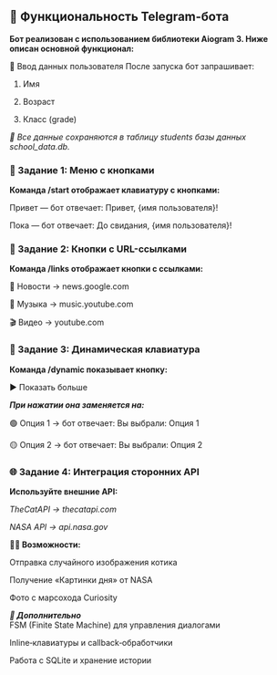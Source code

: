 ## 🤖 Функциональность Telegram-бота
**Бот реализован с использованием библиотеки Aiogram 3. Ниже описан основной функционал:**

📝 Ввод данных пользователя
После запуска бот запрашивает:

1. Имя

2. Возраст

3. Класс (grade)

*💾 Все данные сохраняются в таблицу students базы данных school_data.db.*

### 🔹 Задание 1: Меню с кнопками
**Команда /start отображает клавиатуру с кнопками:**

Привет — бот отвечает: Привет, {имя пользователя}!

Пока — бот отвечает: До свидания, {имя пользователя}!

### 🔗 Задание 2: Кнопки с URL-ссылками
**Команда /links отображает кнопки с ссылками:**

📰 Новости → news.google.com

🎵 Музыка → music.youtube.com

🎬 Видео → youtube.com

### 🧩 Задание 3: Динамическая клавиатура
**Команда /dynamic показывает кнопку:**

▶️ Показать больше

***При нажатии она заменяется на:***

🟢 Опция 1 → бот отвечает: Вы выбрали: Опция 1

🟡 Опция 2 → бот отвечает: Вы выбрали: Опция 2

### 🌐 Задание 4: Интеграция сторонних API
**Используйте внешние API:**

*TheCatAPI → thecatapi.com*

*NASA API → api.nasa.gov*

**👨‍🚀 Возможности:**

Отправка случайного изображения котика

Получение «Картинки дня» от NASA

Фото с марсохода Curiosity

***🚀 Дополнительно***  
FSM (Finite State Machine) для управления диалогами

Inline‑клавиатуры и callback‑обработчики

Работа с SQLite и хранение истории
